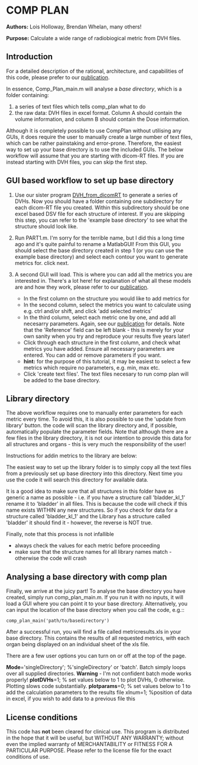 COMP PLAN
=========

**Authors:** Lois Holloway, Brendan Whelan, many others!

**Purpose:** Calculate a wide range of radiobiogical metric from DVH files.

Introduction
------------

For a detailed description of the rational, architecture, and capabilities of this code, please prefer to our
[publication](_resources/2012_Holloway_CompPlan.pdf).

In essence, Comp_Plan_main.m will analyse a *base directory*, which is a folder containing:

1) a series of text files which tells comp_plan what to do
2) the raw data: DVH files in excel format. Column A should contain the volume information, and column B should contain
 the Dose information. 

Although it is completely possible to use CompPlan without utilising any GUIs, it does require the user to manually
create a large number of text files, which can be rather painstaking and error-prone. Therefore, the easiest way to set 
up your base directory is to use the included GUIs. The below workflow will assume that you are starting with dicom-RT
files. If you are instead starting with DVH files, you can skip the first step.

GUI based workflow to set up base directory
-------------------------------------------

1. Use our sister program [DVH_from_dicomRT](https://github.com/bwheelz36/DVH_from_dicomRT) to generate a series of DVHs.
Now you should have a folder containing one subdirectory for each dicom-RT file you created. Within this subdirectory 
should be one excel based DSV file for each structure of interest. If you are skipping this step, you can refer to the 
'example base directory' to see what the structure should look like.
2. Run PART1.m. I'm sorry for the terrible name, but I did this a long time ago and it's quite painful to rename a 
MatlabGUI! From this GUI, you should select the base directory created in step 1 (or you can use the example base directory)
and select each contour you want to generate metrics for. click next.

3. A second GUI will load. This is where you can add all the metrics you are interested in. There's a lot here! for explanation
of what all these models are and how they work, please refer to our [publication](_resources/2012_Holloway_CompPlan.pdf).
   - In the first column on the structure you would like to add metrics for
   - In the second column, select the metrics you want to calculate using e.g. ctrl and/or shift, and click 'add selected metrics'
   - In the third column, select each metric one by one, and add all necesarry parameters. Again, see our
    [publication](_resources/2012_Holloway_CompPlan.pdf) for details. Note that the 'Reference' field can be left blank -
    this is merely for your own sanity when you try and reproduce your results five years later!
    - Click through each structure in the first column, and check what metrics you have added. Ensure all necessary 
    parameters are entered.  You can add or remove parameters if you want.
    - **hint:** for the purpose of this tutorial, it may be easiest to select a few metrics which require no parameters, 
    e.g. min, max etc.
    - Click 'create text files'. The text files necesary to run comp plan will be added to the base directory.

Library directory
-----------------
The above workflow requires one to manually enter parameters for each metric every time. To avoid this, it is also possible
to use the 'update from library' button. the code will scan the library directory and, if possible, automatically populate 
the parameter fields.
Note that although there are a few files in the library directory, it is not our intention to provide this data for all structures
and organs - this is very much the responsibility of the user! 

Instructions for addin metrics to the library are below: 

The easiest way to set up the library folder is to simply copy all the text
files from a previously set up base directory into this directory.
Next time you use the code it will search this directory for available data.

It is a good idea to make sure that all structures in this folder have as generic
a name as possible - i.e. if you have a structure call 'bladder_kl_1' rename it
to 'bladder' in all files. This is because the code will check if this name exists WITHIN any new structures.
So if you check for data for a structure called 'bladder_kl_1' and the Library
has a structure called 'bladder' it should find it - however, the reverse is NOT
true.

Finally, note that this process is not infallible
   - always check the values for each metric before proceeding
   - make sure that the structure names for all library names match - otherwise the code will crash

Analysing a base directory with comp plan
-----------------------------------------

Finally, we arrive at the juicy part!
To analyse the base directory you have created, simply run comp_plan_main.m. If you run it with no inputs, it will load
a GUI where you can point it to your base directory.
Alternatively, you can input the location of the base directory when you call the code, e.g.::

    comp_plan_main('path/to/basedirectory')

After a successful run, you will find a file called metricresults.xls in your base directory. This contains the results 
of all requested metrics, with each organ being displayed on an individual sheet of the xls file. 

There are a few user options you can turn on or off at the top of the page.

**Mode**='singleDirectory'; %'singleDirectory' or 'batch'. Batch simply loops over all supplied directories. **Warning** - I'm
not confident batch mode works properly!
**plotDVHs**=1; % set values below to 1 to plot DVHs, 0 otherwise. Plotting slows code substantially.
**plotparams**=0; % set values below to 1 to add the calculation parameters to the results file
xlnum=1; %position of data in excel, if you wish to add data to a previous file this

License conditions
------------------

This code has **not** been cleared for clinical use.
This program is distributed in the hope that it will be useful, but WITHOUT ANY WARRANTY; without even the implied 
warranty of MERCHANTABILITY or FITNESS FOR A PARTICULAR PURPOSE.
Please refer to the license file for the exact conditions of use. 
